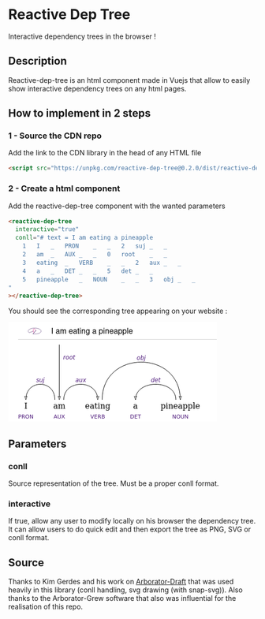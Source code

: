 # Reactive Dep Tree

Interactive dependency trees in the browser !

## Description
Reactive-dep-tree is an html component made in Vuejs that allow to easily show interactive dependency trees on any html pages.


## How to implement in 2 steps

### 1 - Source the CDN repo
Add the link to the CDN library in the head of any HTML file

```html
<script src="https://unpkg.com/reactive-dep-tree@0.2.0/dist/reactive-dep-tree.umd.js" async deferred></script>
```

### 2 - Create a <reactive-dep-tree> html component
Add the reactive-dep-tree component with the wanted parameters
```html
<reactive-dep-tree
  interactive="true"
  conll="# text = I am eating a pineapple
    1	I	_	PRON	_	_	2	suj	_	_
    2	am	_	AUX	_	_	0	root	_	_
    3	eating	_	VERB	_	_	2	aux	_	_
    4	a	_	DET	_	_	5	det	_	_
    5	pineapple	_	NOUN	_	_	3	obj	_	_
"
></reactive-dep-tree>
```

You should see the corresponding tree appearing on your website :

<img src="docs/I_am_eating_a_pineapple.png"
     alt="Markdown Monster icon"
      />

## Parameters

### conll
Source representation of the tree. Must be a proper conll format.

### interactive
If true, allow any user to modify locally on his browser the dependency tree. It can allow users to do quick edit and then export the tree as PNG, SVG or conll format.



## Source
Thanks to Kim Gerdes and his work on [Arborator-Draft](https://github.com/Arborator/arborator-draft) that was used heavily in this library (conll handling, svg drawing (with snap-svg)). Also thanks to the Arborator-Grew software that also was influential for the realisation of this repo.